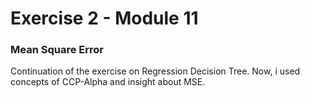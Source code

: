 # Exercise 2 - Module 11

### Mean Square Error

Continuation of the exercise on Regression Decision Tree.
Now, i used concepts of CCP-Alpha and insight about MSE.
